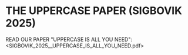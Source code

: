 # THE UPPERCASE PAPER (SIGBOVIK 2025)

READ OUR PAPER "UPPERCASE IS ALL YOU NEED": <SIGBOVIK_2025__UPPERCASE_IS_ALL_YOU_NEED.pdf>
